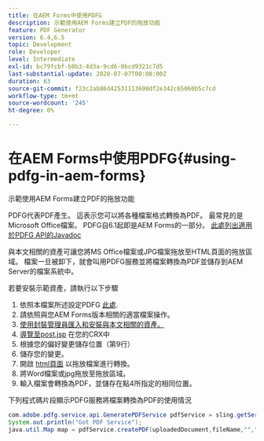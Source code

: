 ```yaml
---
title: 在AEM Forms中使用PDFG
description: 示範使用AEM Forms建立PDF的拖放功能
feature: PDF Generator
version: 6.4,6.5
topic: Development
role: Developer
level: Intermediate
exl-id: bc79fcbf-b8b3-4d3a-9cd6-0bcd9321c7d5
last-substantial-update: 2020-07-07T00:00:00Z
duration: 63
source-git-commit: f23c2ab86d42531113690df2e342c65060b5c7cd
workflow-type: tm+mt
source-wordcount: '245'
ht-degree: 0%

---
```


# 在AEM Forms中使用PDFG{#using-pdfg-in-aem-forms}

示範使用AEM Forms建立PDF的拖放功能

PDFG代表PDF產生。 這表示您可以將各種檔案格式轉換為PDF。 最常見的是Microsoft Office檔案。 PDFG自6.1起即是AEM Forms的一部分。
[此處列出適用於PDFG API的Javadoc](https://www.adobe.io/experience-manager/reference-materials/6-5/forms/javadocs/index.html?com/adobe/fd/output/api/OutputService.html)

與本文相關的資產可讓您將MS Office檔案或JPG檔案拖放至HTML頁面的拖放區域。 檔案一旦被卸下，就會叫用PDFG服務並將檔案轉換為PDF並儲存到AEM Server的檔案系統中。

若要安裝示範資產，請執行以下步驟

1. 依照本檔案所述設定PDFG [此處](https://helpx.adobe.com/experience-manager/6-4/forms/using/install-configure-pdf-generator.html).
1. 請依照與您AEM Forms版本相關的適當檔案操作。
1. [使用封裝管理員匯入和安裝與本文相關的資產。](assets/createpdfgdemov2.zip)
1. [導覽至post.jsp](http://localhost:4502/apps/AemFormsSamples/components/createPDF/POST.jsp) 在您的CRX中
1. 根據您的偏好變更儲存位置（第9行）
1. 儲存您的變更。
1. 開啟 [html頁面](http://localhost:4502/content/DocumentServices/CreatePDFG.html) 以拖放檔案進行轉換。
1. 將Word檔案或jpg拖放至拖放區域。
1. 輸入檔案會轉換為PDF，並儲存在點4所指定的相同位置。

下列程式碼片段顯示PDFG服務將檔案轉換為PDF的使用情況

```java
com.adobe.pdfg.service.api.GeneratePDFService pdfService = sling.getService(com.adobe.pdfg.service.api.GeneratePDFService.class);
System.out.println("Got PDF Service");
java.util.Map map = pdfService.createPDF(uploadedDocument,fileName,"","Standard","No Security", null, null);
```

